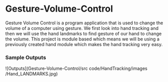 # Gesture-Volume-Control
Gesture Volume Control is a program application that is used to change the volume of  a computer using gesture. We first look into hand tracking and then we will use the hand landmarks to find gesture of our hand to change the volume. This project is module based which means we will be using a previously created hand module which makes the hand tracking very easy.

### Sample Outputs
![Outputs](Gesture-Volume-Control/src code/HandTracking/images
/Hand_LANDMARKS.jpg)
